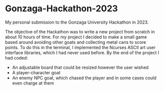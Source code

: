 # Gonzaga-Hackathon-2023
My personal submission to the Gonzaga University Hackathon in 2023.

The objective of the Hackathon was to write a new project from scratch in about 10 hours of time. For my project I decided to make a small game based around avoiding other goats and collecting metal cans to score points.
To do this in the terminal, I implemented the Ncurses ASCII art user interface libraries, which I had never used before. By the end of the project I had coded:

  - An adjustable board that could be resized however the user wished
  - A player-character goat
  - An enemy NPC goat, which chased the player and in some cases could even charge at them
